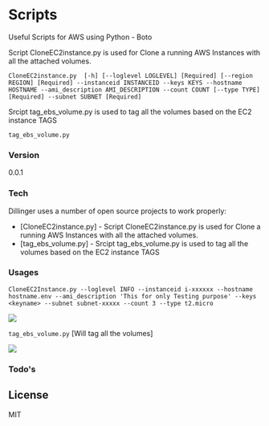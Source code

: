 # Scripts

Useful Scripts for AWS using Python - Boto

Script CloneEC2instance.py  is used for Clone a running AWS Instances with all the attached volumes.
```
CloneEC2instance.py  [-h] [--loglevel LOGLEVEL] [Required] [--region REGION] [Required] --instanceid INSTANCEID --keys KEYS --hostname HOSTNAME --ami_description AMI_DESCRIPTION --count COUNT [--type TYPE] [Required] --subnet SUBNET [Required]
```
Srcipt tag_ebs_volume.py is used to tag all the volumes based on the EC2 instance TAGS

`tag_ebs_volume.py`


### Version
0.0.1

### Tech

Dillinger uses a number of open source projects to work properly:

* [CloneEC2instance.py] - Script CloneEC2instance.py  is used for Clone a running AWS Instances with all the attached volumes.
* [tag_ebs_volume.py] - Srcipt tag_ebs_volume.py is used to tag all the volumes based on the EC2 instance TAGS

### Usages
```
CloneEC2Instance.py --loglevel INFO --instanceid i-xxxxxx --hostname hostname.env --ami_description 'This for only Testing purpose' --keys <keyname> --subnet subnet-xxxxx --count 3 --type t2.micro
```
<img src=http://i.imgur.com/TtrJXHm.png>

`tag_ebs_volume.py` [Will tag all the volumes]

<img src=http://i.imgur.com/8wANdRq.png>

### Todo's



License
----
MIT

